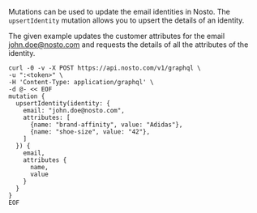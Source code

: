 Mutations can be used to update the email identities in Nosto. The `upsertIdentity` mutation allows you to upsert the details of an identity.

The given example updates the customer attributes for the email john.doe@nosto.com and requests the details of all the attributes of the identity.

```shell
curl -0 -v -X POST https://api.nosto.com/v1/graphql \
-u ":<token>" \
-H 'Content-Type: application/graphql' \
-d @- << EOF
mutation {
  upsertIdentity(identity: {
    email: "john.doe@nosto.com",
    attributes: [
      {name: "brand-affinity", value: "Adidas"},
      {name: "shoe-size", value: "42"},
    ]
  }) {
    email,
    attributes {
      name,
      value
    }
  }
}
EOF
```